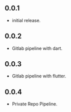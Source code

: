 ## 0.0.1

* initial release.
## 0.0.2

* Gitlab pipeline with dart.
## 0.0.3

* Gitlab pipeline with flutter.
## 0.0.4

* Private Repo Pipeline.